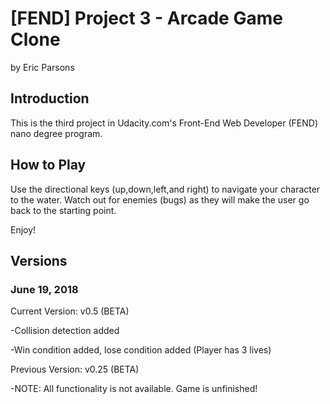 # [FEND] Project 3 - Arcade Game Clone

by Eric Parsons


## Introduction

This is the third project in Udacity.com's Front-End Web Developer (FEND) nano degree program.

## How to Play

Use the directional keys (up,down,left,and right) to navigate your character to the water. Watch out for enemies (bugs) as they will make the user go back to the starting point.

Enjoy!

## Versions

### June 19, 2018
Current Version: v0.5 (BETA)

-Collision detection added

-Win condition added, lose condition added (Player has 3 lives)

Previous Version: v0.25 (BETA)

-NOTE: All functionality is not available. Game is unfinished!
